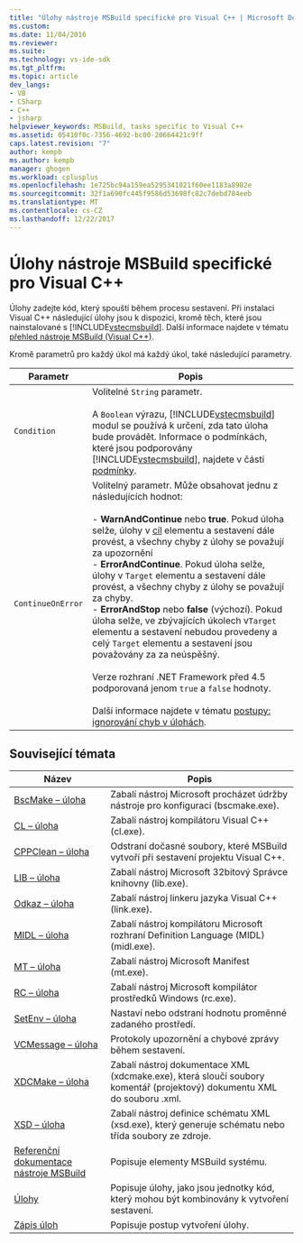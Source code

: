 ```yaml
---
title: "Úlohy nástroje MSBuild specifické pro Visual C++ | Microsoft Docs"
ms.custom: 
ms.date: 11/04/2016
ms.reviewer: 
ms.suite: 
ms.technology: vs-ide-sdk
ms.tgt_pltfrm: 
ms.topic: article
dev_langs:
- VB
- CSharp
- C++
- jsharp
helpviewer_keywords: MSBuild, tasks specific to Visual C++
ms.assetid: 05410f0c-7356-4692-bc00-20664421c9ff
caps.latest.revision: "7"
author: kempb
ms.author: kempb
manager: ghogen
ms.workload: cplusplus
ms.openlocfilehash: 1e725bc94a159ea5295341021f60ee1183a8982e
ms.sourcegitcommit: 32f1a690fc445f9586d53698fc82c7debd784eeb
ms.translationtype: MT
ms.contentlocale: cs-CZ
ms.lasthandoff: 12/22/2017
---
```

# <a name="msbuild-tasks-specific-to-visual-c"></a>Úlohy nástroje MSBuild specifické pro Visual C++
Úlohy zadejte kód, který spouští během procesu sestavení. Při instalaci Visual C++ následující úlohy jsou k dispozici, kromě těch, které jsou nainstalované s [!INCLUDE[vstecmsbuild](../extensibility/internals/includes/vstecmsbuild_md.md)]. Další informace najdete v tématu [přehled nástroje MSBuild (Visual C++)](/cpp/build/msbuild-visual-cpp-overview).  
  
 Kromě parametrů pro každý úkol má každý úkol, také následující parametry.  
  
|Parametr|Popis|  
|---------------|-----------------|  
|`Condition`|Volitelné `String` parametr.<br /><br /> A `Boolean` výrazu, [!INCLUDE[vstecmsbuild](../extensibility/internals/includes/vstecmsbuild_md.md)] modul se používá k určení, zda tato úloha bude provádět. Informace o podmínkách, které jsou podporovány [!INCLUDE[vstecmsbuild](../extensibility/internals/includes/vstecmsbuild_md.md)], najdete v části [podmínky](../msbuild/msbuild-conditions.md).|  
|`ContinueOnError`|Volitelný parametr. Může obsahovat jednu z následujících hodnot:<br /><br /> -   **WarnAndContinue** nebo **true**. Pokud úloha selže, úlohy v [cíl](../msbuild/target-element-msbuild.md) elementu a sestavení dále provést, a všechny chyby z úlohy se považují za upozornění<br />-   **ErrorAndContinue**. Pokud úloha selže, úlohy v `Target` elementu a sestavení dále provést, a všechny chyby z úlohy se považují za chyby.<br />-   **ErrorAndStop** nebo **false** (výchozí). Pokud úloha selže, ve zbývajících úkolech v`Target` elementu a sestavení nebudou provedeny a celý `Target` elementu a sestavení jsou považovány za za neúspěšný.<br /><br /> Verze rozhraní .NET Framework před 4.5 podporovaná jenom `true` a `false` hodnoty.<br /><br /> Další informace najdete v tématu [postupy: ignorování chyb v úlohách](../msbuild/how-to-ignore-errors-in-tasks.md).|  
  
## <a name="related-topics"></a>Související témata  
  
|Název|Popis|  
|-----------|-----------------|  
|[BscMake – úloha](../msbuild/bscmake-task.md)|Zabalí nástroj Microsoft procházet údržby nástroje pro konfiguraci (bscmake.exe).|  
|[CL – úloha](../msbuild/cl-task.md)|Zabalí nástroj kompilátoru Visual C++ (cl.exe).|  
|[CPPClean – úloha](../msbuild/cppclean-task.md)|Odstraní dočasné soubory, které MSBuild vytvoří při sestavení projektu Visual C++.|  
|[LIB – úloha](../msbuild/lib-task.md)|Zabalí nástroj Microsoft 32bitový Správce knihovny (lib.exe).|  
|[Odkaz – úloha](../msbuild/link-task.md)|Zabalí nástroj linkeru jazyka Visual C++ (link.exe).|  
|[MIDL – úloha](../msbuild/midl-task.md)|Zabalí nástroj kompilátoru Microsoft rozhraní Definition Language (MIDL) (midl.exe).|  
|[MT – úloha](../msbuild/mt-task.md)|Zabalí nástroj Microsoft Manifest (mt.exe).|  
|[RC – úloha](../msbuild/rc-task.md)|Zabalí nástroj Microsoft kompilátor prostředků Windows (rc.exe).|  
|[SetEnv – úloha](../msbuild/setenv-task.md)|Nastaví nebo odstraní hodnotu proměnné zadaného prostředí.|  
|[VCMessage – úloha](../msbuild/vcmessage-task.md)|Protokoly upozornění a chybové zprávy během sestavení.|  
|[XDCMake – úloha](../msbuild/xdcmake-task.md)|Zabalí nástroj dokumentace XML (xdcmake.exe), která sloučí soubory komentář (projektový) dokumentu XML do souboru .xml.|  
|[XSD – úloha](../msbuild/xsd-task.md)|Zabalí nástroj definice schématu XML (xsd.exe), který generuje schématu nebo třída soubory ze zdroje.|  
|[Referenční dokumentace nástroje MSBuild](../msbuild/msbuild-reference.md)|Popisuje elementy MSBuild systému.|  
|[Úlohy](../msbuild/msbuild-tasks.md)|Popisuje úlohy, jako jsou jednotky kód, který mohou být kombinovány k vytvoření sestavení.|  
|[Zápis úloh](../msbuild/task-writing.md)|Popisuje postup vytvoření úlohy.|